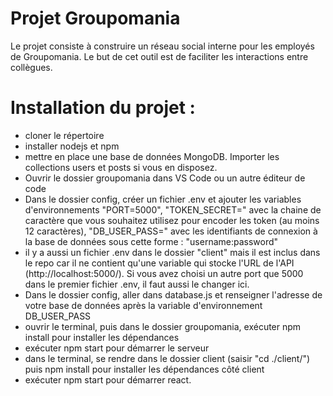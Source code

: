 # Projet Groupomania

Le projet consiste à construire un réseau social interne pour les employés de Groupomania. Le
but de cet outil est de faciliter les interactions entre collègues. 

# Installation du projet :

- cloner le répertoire
- installer nodejs et npm
- mettre en place une base de données MongoDB. Importer les collections users et posts si vous en disposez.
- Ouvrir le dossier groupomania dans VS Code ou un autre éditeur de code
- Dans le dossier config, créer un fichier .env et ajouter les variables d'environnements "PORT=5000", "TOKEN_SECRET=" avec la chaine de caractère que vous souhaitez utilisez pour encoder les token (au moins 12 caractères), "DB_USER_PASS=" avec les identifiants de connexion à la base de données sous cette forme : "username:password"
- il y a aussi un fichier .env dans le dossier "client" mais il est inclus dans le repo car il ne contient qu'une variable qui stocke l'URL de l'API (http://localhost:5000/). Si vous avez choisi un autre port que 5000 dans le premier fichier .env, il faut aussi le changer ici.
- Dans le dossier config, aller dans database.js et renseigner l'adresse de votre base de données après la variable d'environnement DB_USER_PASS
- ouvrir le terminal, puis dans le dossier groupomania, exécuter npm install pour installer les dépendances
- exécuter npm start pour démarrer le serveur
- dans le terminal, se rendre dans le dossier client (saisir "cd ./client/") puis npm install pour installer les dépendances côté client
- exécuter npm start pour démarrer react. 
